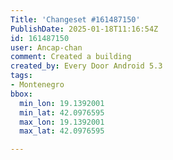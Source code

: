 ```yaml
---
Title: 'Changeset #161487150'
PublishDate: 2025-01-18T11:16:54Z
id: 161487150
user: Ancap-chan
comment: Created a building
created_by: Every Door Android 5.3
tags:
- Montenegro
bbox:
  min_lon: 19.1392001
  min_lat: 42.0976595
  max_lon: 19.1392001
  max_lat: 42.0976595

---
```

